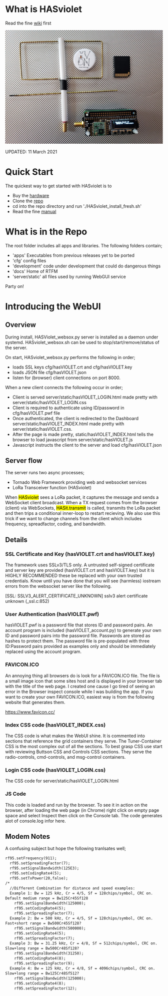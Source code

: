 # What is HASviolet

Read the fine [wiki](https://github.com/hudsonvalleydigitalnetwork/hasviolet/wiki/HASviolet) first

![HVDN_HASviolet_Git_Banner_1.jpg](docs/HVDN_HASviolet_Git_Banner_1.jpg)

UPDATED: 11 March 2021

# Quick Start

The quickest way to get started with HASviolet is to

- Buy the [hardware](http://www.adafruit.com/wishlists/503542)
- Clone the [repo](https://github.com/hudsonvalleydigitalnetwork/hasviolet.git)
- cd into the repo directory and run './HASviolet_install_fresh.sh'
- Read the fine [manual](https://github.com/hudsonvalleydigitalnetwork/hasviolet/blob/master/docs/HASviolet-RPi_Guide_v30.pdf)

# What is in the Repo

The root folder includes all apps and libraries. The following folders contain;

- 'apps' Executables from previous releases yet to be ported
- 'cfg' config files
- 'development' code under development that could do dangerous things
- 'docs' Home of RTFM
- 'server/static' all files used by running WebGUI service

Party on!

# Introducing the WebUI

## Overview
During install, HASViolet_websox.py server is installed as a daemon under systemd. HASviolet_websox.sh 
can be used to stop/start/remove/status of the server.

On start, HASviolet_websox.py performs the following in order;
- loads SSL keys cfg/hasVIOLET.crt and cfg/hasVIOLET.key
- loads JSON file cfg/hasVIOLET.json 
- listen for (browser) client connections on port 8000.

When a new client connects the following occur in order;
- Client is served server/static/hasVIOLET_LOGIN.html made pretty with server/static/hasVIOLET_LOGIN.css
- Client is required to authenticate using ID/password in cfg/hasVIOLET.pwf file
- Once authenticated, the client is redirected to the Dashboard server/static/hasVIOLET_INDEX.html made pretty with server/static/hasVIOLET.css.
- After the page is made pretty, static/hasVIOLET_INDEX.html tells the browser to load javascript from server/static/hasVIOLET.js 
- Javascript instructs the client to the server and load cfg/hasVIOLET.json

## Server flow

The server runs two async processes;

- Tornado Web Framework providing web and websocket services
- LoRa Transceiver function (HASviolet)

When <mark>HASviolet</mark> sees a LoRa packet, it captures the message and sends a WebSocket client broadcast. When a TX request comes from the browser (client) via WebSockets, <mark>HASit.transmit</mark> is called, transmits the LoRa packet and then trips a conditional inner-loop to restart recieving. We also use this trick if we want to change channels from the client which includes frequency, spreadfactor, coding, and bandwidth.

## Details

### SSL Certificate and Key (hasVIOLET.crt and hasVIOLET.key)
The framework uses SSLv3/TLS only. A untrusted self-signed certificate and server key are provided (hasVIOLET.crt and hasVIOLET.key) but it is HIGHLY RECOMMENDED these be replaced with your own trusted credentials. Know until you have done that you will see (harmless) iostream errors from the websocket server like the following.

[SSL: SSLV3_ALERT_CERTIFICATE_UNKNOWN] sslv3 alert certificate unknown (_ssl.c:852)

### User Authentication (hasVIOLET.pwf)
hasVIOLET.pwf is a password file that stores ID and password pairs. An account program is included (hasVIOLET_account.py) to generate your own ID and password pairs into the password file. Passwords are stored as hashes to protect them. The password file is pre-populated with three ID:Password pairs provided as examples only and should be immediately replaced using the account program.

### FAVICON.ICO
An annoying thing all browsers do is look for a FAVICON.ICO file. The file is a small image icon  that some sites host and is displayed in your browser tab with  the title of the web page. I created one cause I go tired of seeing an error in the Browser inspect console while I was building the app.  If you want to create your own FAVICON.ICO, easiest way is from the following website that generates them.

 https://www.favicon.cc/


### Index CSS code (hasVIOLET_INDEX.css)

The CSS code is what makes the WebUI shine. It is commented into sections that reference the grid containers they serve. The Tuner-Container CSS is the most complex out of all the sections. To best grasp CSS use start with reviewing Buttson CSS and Controls CSS sections. They serve the radio-controls, cmd-controls, and msg-control containers.

### Login CSS code (hasVIOLET_LOGIN.css)

The CSS code for server/static/hasVIOLET_LOGIN.html

### JS Code
This code is loaded and run by the browser. To see it in action on the browser, after loading the web page (in Chrome) right click on empty page space and select Inspect then click on the Console tab. The code generates alot of console.log infor here.


## Modem Notes

A confusing subject but hope the following tranlsates well;
```
rf95.setFrequency(911);
  rf95.setSpreadingFactor(7);
  rf95.setSignalBandwidth(125E3);
  rf95.setCodingRate4(5);
  rf95.setTxPower(20,false);
/*
  //Different Combination for distance and speed examples: 
  Example 1: Bw = 125 kHz, Cr = 4/5, Sf = 128chips/symbol, CRC on. Default medium range = Bw125Cr45Sf128
    rf95.setSignalBandwidth(125000);
    rf95.setCodingRate4(5);
    rf95.setSpreadingFactor(7);
  Example 2: Bw = 500 kHz, Cr = 4/5, Sf = 128chips/symbol, CRC on. Fast+short range = Bw500Cr45Sf128?
    rf95.setSignalBandwidth(500000);
    rf95.setCodingRate4(5);
    rf95.setSpreadingFactor(7);
  Example 3: Bw = 31.25 kHz, Cr = 4/8, Sf = 512chips/symbol, CRC on. Slow+long range = Bw500Cr48Sf128?
    rf95.setSignalBandwidth(31250);
    rf95.setCodingRate4(8);
    rf95.setSpreadingFactor(9);
  Example 4: Bw = 125 kHz, Cr = 4/8, Sf = 4096chips/symbol, CRC on. Slow+long range = Bw125Cr48Sf512?
    rf95.setSignalBandwidth(125000);
    rf95.setCodingRate4(8);
    rf95.setSpreadingFactor(12); 
```
